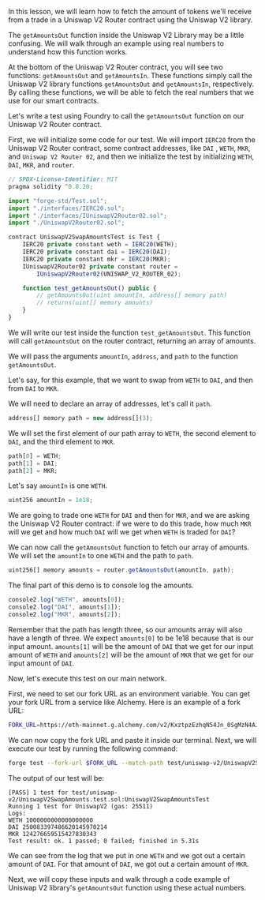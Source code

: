 In this lesson, we will learn how to fetch the amount of tokens we'll receive from a trade in a Uniswap V2 Router contract using the Uniswap V2 library.

The `getAmountsOut` function inside the Uniswap V2 Library may be a little confusing. We will walk through an example using real numbers to understand how this function works.

At the bottom of the Uniswap V2 Router contract, you will see two functions: `getAmountsOut` and `getAmountsIn`. These functions simply call the Uniswap V2 library functions `getAmountsOut` and `getAmountsIn`, respectively. By calling these functions, we will be able to fetch the real numbers that we use for our smart contracts.

Let's write a test using Foundry to call the `getAmountsOut` function on our Uniswap V2 Router contract.

First, we will initialize some code for our test. We will import `IERC20` from the Uniswap V2 Router contract,  some contract addresses, like `DAI` , `WETH`, `MKR`, and `Uniswap V2 Router 02`, and then we initialize the test by initializing `WETH`, `DAI`, `MKR`, and `router`.

```javascript
// SPDX-License-Identifier: MIT
pragma solidity ^0.8.20;

import "forge-std/Test.sol";
import "./interfaces/IERC20.sol";
import "./interfaces/IUniswapV2Router02.sol";
import "./UniswapV2Router02.sol";

contract UniswapV2SwapAmountsTest is Test {
    IERC20 private constant weth = IERC20(WETH);
    IERC20 private constant dai = IERC20(DAI);
    IERC20 private constant mkr = IERC20(MKR);
    IUniswapV2Router02 private constant router =
        IUniswapV2Router02(UNISWAP_V2_ROUTER_02);

    function test_getAmountsOut() public {
        // getAmountsOut(uint amountIn, address[] memory path)
        // returns(uint[] memory amounts)
    }
}
```

We will write our test inside the function `test_getAmountsOut`. This function will call `getAmountsOut` on the router contract, returning an array of amounts.

We will pass the arguments `amountIn`, `address`, and `path` to the function `getAmountsOut`. 

Let's say, for this example, that we want to swap from `WETH` to `DAI`, and then from `DAI` to `MKR`.

We will need to declare an array of addresses, let's call it `path`. 

```javascript
address[] memory path = new address[](3);
```

We will set the first element of our path array to `WETH`, the second element to `DAI`, and the third element to `MKR`.

```javascript
path[0] = WETH;
path[1] = DAI;
path[2] = MKR;
```

Let's say `amountIn` is one `WETH`.

```javascript
uint256 amountIn = 1e18;
```

We are going to trade one `WETH` for `DAI` and then for `MKR`, and we are asking the Uniswap V2 Router contract: if we were to do this trade, how much `MKR` will we get and how much `DAI` will we get when `WETH` is traded for `DAI`?

We can now call the `getAmountsOut` function to fetch our array of amounts. We will set the `amountIn` to one `WETH` and the path to `path`.

```javascript
uint256[] memory amounts = router.getAmountsOut(amountIn, path);
```

The final part of this demo is to console log the amounts.

```javascript
console2.log("WETH", amounts[0]);
console2.log("DAI", amounts[1]);
console2.log("MKR", amounts[2]);
```

Remember that the path has length three, so our amounts array will also have a length of three. We expect `amounts[0]` to be 1e18 because that is our input amount. `amounts[1]` will be the amount of `DAI` that we get for our input amount of `WETH` and `amounts[2]` will be the amount of `MKR` that we get for our input amount of `DAI`. 

Now, let's execute this test on our main network.

First, we need to set our fork URL as an environment variable. You can get your fork URL from a service like Alchemy. Here is an example of a fork URL:

```bash
FORK_URL=https://eth-mainnet.g.alchemy.com/v2/KxztpzEzhqN54Jn_0SgMzN4AJ5Q50K4
```
We can now copy the fork URL and paste it inside our terminal. Next, we will execute our test by running the following command:

```bash
forge test --fork-url $FORK_URL --match-path test/uniswap-v2/UniswapV2SwapAmounts.test.sol -vvv
```

The output of our test will be:

```
[PASS] 1 test for test/uniswap-v2/UniswapV2SwapAmounts.test.sol:UniswapV2SwapAmountsTest
Running 1 test for UniswapV2 (gas: 25511)
Logs:
WETH 1000000000000000000
DAI 250083397486620145970214
MKR 124276659515427830343
Test result: ok. 1 passed; 0 failed; finished in 5.31s
```

We can see from the log that we put in one `WETH` and we got out a certain amount of `DAI`. For that amount of `DAI`, we got out a certain amount of `MKR`.

Next, we will copy these inputs and walk through a code example of Uniswap V2 library's `getAmountsOut` function using these actual numbers. 
